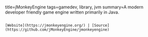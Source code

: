 title=jMonkeyEngine
tags=gamedev, library, jvm
summary=A modern developer friendly game engine written primarily in Java.
~~~~~~

[Website](https://jmonkeyengine.org/) | [Source](https://github.com/jMonkeyEngine/jmonkeyengine)

